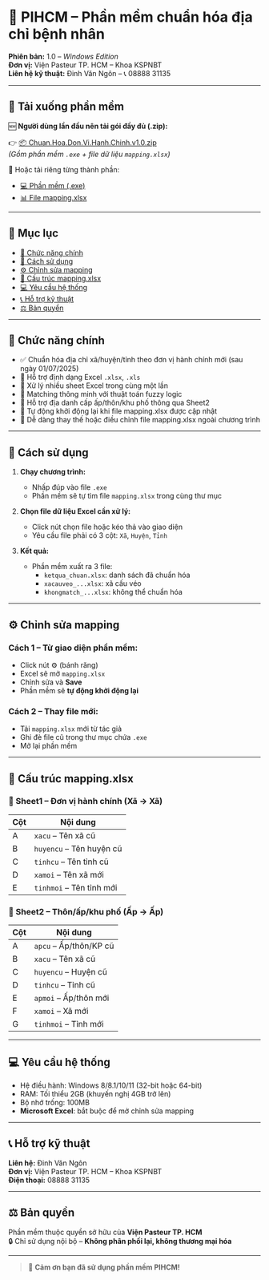 # 🏥 PIHCM – Phần mềm chuẩn hóa địa chỉ bệnh nhân

**Phiên bản:** 1.0 – *Windows Edition*  
**Đơn vị:** Viện Pasteur TP. HCM – Khoa KSPNBT  
**Liên hệ kỹ thuật:** Đinh Văn Ngôn – 📞 08888 31135

---

## 🔽 Tải xuống phần mềm

🆕 **Người dùng lần đầu nên tải gói đầy đủ (.zip):**

👉 [📦 Chuan.Hoa.Don.Vi.Hanh.Chinh.v1.0.zip](https://github.com/flyingNgonDing/Address-Normalizer/releases/download/v1.0/Chuan.Hoa.Don.Vi.Hanh.Chinh.v1.0.zip)  
*(Gồm phần mềm `.exe` + file dữ liệu `mapping.xlsx`)*

🔸 Hoặc tải riêng từng thành phần:

- [💻 Phần mềm (.exe)](https://github.com/flyingNgonDing/Address-Normalizer/releases/download/v1.0/PIHCM.-.Chuyen.doi.don.vi.hanh.chinh.exe)  
- [📊 File mapping.xlsx](https://github.com/flyingNgonDing/Address-Normalizer/releases/download/v1.0/mapping.xlsx)

---

## 📖 Mục lục

- [🎯 Chức năng chính](#-chức-năng-chính)
- [🚀 Cách sử dụng](#-cách-sử-dụng)
- [⚙️ Chỉnh sửa mapping](#️-chỉnh-sửa-mapping)
- [📂 Cấu trúc mapping.xlsx](#-cấu-trúc-mappingxlsx)
- [💻 Yêu cầu hệ thống](#-yêu-cầu-hệ-thống)
- [📞 Hỗ trợ kỹ thuật](#-hỗ-trợ-kỹ-thuật)
- [⚖️ Bản quyền](#-bản-quyền)

---

## 🎯 Chức năng chính

- ✅ Chuẩn hóa địa chỉ xã/huyện/tỉnh theo đơn vị hành chính mới (sau ngày 01/07/2025)
- 📂 Hỗ trợ định dạng Excel `.xlsx`, `.xls`
- 📑 Xử lý nhiều sheet Excel trong cùng một lần
- 🤖 Matching thông minh với thuật toán fuzzy logic
- 🧩 Hỗ trợ địa danh cấp ấp/thôn/khu phố thông qua Sheet2
- 🔄 Tự động khởi động lại khi file mapping.xlsx được cập nhật
- 📁 Dễ dàng thay thế hoặc điều chỉnh file mapping.xlsx ngoài chương trình

---

## 🚀 Cách sử dụng

1. **Chạy chương trình:**
   - Nhấp đúp vào file `.exe`
   - Phần mềm sẽ tự tìm file `mapping.xlsx` trong cùng thư mục

2. **Chọn file dữ liệu Excel cần xử lý:**
   - Click nút chọn file hoặc kéo thả vào giao diện
   - Yêu cầu file phải có 3 cột: `Xã`, `Huyện`, `Tỉnh`

3. **Kết quả:**
   - Phần mềm xuất ra 3 file:
     - `ketqua_chuan.xlsx`: danh sách đã chuẩn hóa
     - `xacauveo_...xlsx`: xã cấu véo
     - `khongmatch_...xlsx`: không thể chuẩn hóa

---

## ⚙️ Chỉnh sửa mapping

### Cách 1 – Từ giao diện phần mềm:
- Click nút ⚙️ (bánh răng)
- Excel sẽ mở `mapping.xlsx`
- Chỉnh sửa và **Save**
- Phần mềm sẽ **tự động khởi động lại**

### Cách 2 – Thay file mới:
- Tải `mapping.xlsx` mới từ tác giả
- Ghi đè file cũ trong thư mục chứa `.exe`
- Mở lại phần mềm

---

## 📂 Cấu trúc mapping.xlsx

### 📄 Sheet1 – Đơn vị hành chính (Xã → Xã)
| Cột | Nội dung         |
|------|------------------|
| A    | `xacu` – Tên xã cũ |
| B    | `huyencu` – Tên huyện cũ |
| C    | `tinhcu` – Tên tỉnh cũ |
| D    | `xamoi` – Tên xã mới |
| E    | `tinhmoi` – Tên tỉnh mới |

### 📄 Sheet2 – Thôn/ấp/khu phố (Ấp → Ấp)
| Cột | Nội dung          |
|------|-------------------|
| A    | `apcu` – Ấp/thôn/KP cũ |
| B    | `xacu` – Tên xã cũ     |
| C    | `huyencu` – Huyện cũ   |
| D    | `tinhcu` – Tỉnh cũ     |
| E    | `apmoi` – Ấp/thôn mới  |
| F    | `xamoi` – Xã mới       |
| G    | `tinhmoi` – Tỉnh mới   |

---

## 💻 Yêu cầu hệ thống

- Hệ điều hành: Windows 8/8.1/10/11 (32-bit hoặc 64-bit)
- RAM: Tối thiểu 2GB (khuyến nghị 4GB trở lên)
- Bộ nhớ trống: 100MB
- **Microsoft Excel**: bắt buộc để mở chỉnh sửa mapping

---

## 📞 Hỗ trợ kỹ thuật

**Liên hệ:** Đinh Văn Ngôn  
**Đơn vị:** Viện Pasteur TP. HCM – Khoa KSPNBT  
**Điện thoại:** 08888 31135

---

## ⚖️ Bản quyền

Phần mềm thuộc quyền sở hữu của **Viện Pasteur TP. HCM**  
🔒 Chỉ sử dụng nội bộ – **Không phân phối lại, không thương mại hóa**

---

> 🙏 **Cảm ơn bạn đã sử dụng phần mềm PIHCM!**
